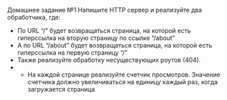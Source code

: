 Домашнее задание №1
Напишите HTTP сервер и реализуйте два обработчика, где:

- По URL “/” будет возвращаться страница, на которой есть гиперссылка на
  вторую страницу по ссылке “/about”
- А по URL “/about” будет возвращаться страница, на которой есть гиперссылка
  на первую страницу “/”
- Также реализуйте обработку несуществующих роутов (404).
- - На каждой странице реализуйте счетчик просмотров. Значение счетчика
    должно увеличиваться на единицу каждый раз, когда загружается страница
